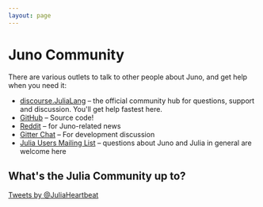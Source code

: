 ```yaml
---
layout: page
---
```

Juno Community
==============

There are various outlets to talk to other people about Juno, and get help when you need it:

* [discourse.JuliaLang](http://discourse.julialang.org/) – the official community hub for
  questions, support and discussion. You'll get help fastest here.
* [GitHub](https://github.com/JunoLab/) – Source code!
* [Reddit](http://www.reddit.com/r/juno) – for Juno-related news
* [Gitter Chat](https://gitter.im/JunoLab/Juno) – For development discussion
* [Julia Users Mailing List](https://groups.google.com/forum/?fromgroups=#!forum/julia-users) – questions about Juno and Julia in general are welcome here

What's the Julia Community up to?
---------------------------------

<a class="twitter-timeline" href="https://twitter.com/JuliaHeartbeat" data-widget-id="703581960615153665">Tweets by @JuliaHeartbeat</a>
<script>!function(d,s,id){var js,fjs=d.getElementsByTagName(s)[0],p=/^http:/.test(d.location)?'http':'https';if(!d.getElementById(id)){js=d.createElement(s);js.id=id;js.src=p+"://platform.twitter.com/widgets.js";fjs.parentNode.insertBefore(js,fjs);}}(document,"script","twitter-wjs");</script>
